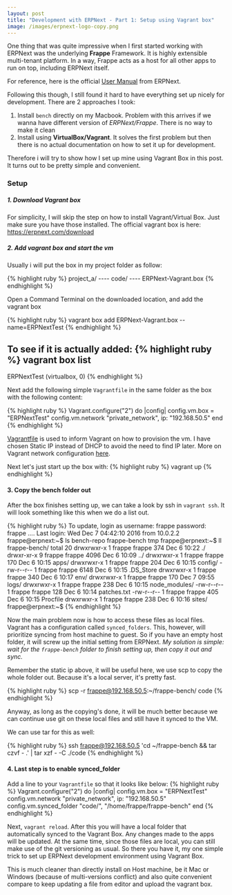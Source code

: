 ```yaml
---
layout: post
title: "Development with ERPNext - Part 1: Setup using Vagrant box"
image: /images/erpnext-logo-copy.png
---
```


One thing that was quite impressive when I first started working with ERPNext was the underlying **Frappe** Framework. It is highly extensible multi-tenant platform. In a way, Frappe acts as a host for all other apps to run on top, including ERPNext itself.

For reference, here is the official [User Manual](http://frappe.github.io/erpnext/user/manual/en/) from ERPNext. 

Following this though, I still found it hard to have everything set up nicely for development. There are 2 approaches I took:

  1. Install `bench` directly on my Macbook. Problem with this arrives if we wanna have different version of *ERPNext/Frappe*. There is no way to make it clean
  2. Install using **VirtualBox/Vagrant**. It solves the first problem but then there is no actual documentation on how to set it up for development.

Therefore i will try to show how I set up mine using Vagrant Box in this post. It turns out to be pretty simple and convenient. 

### Setup
##### 1. Download Vagrant box
For simplicity, I will skip the step on how to install Vagrant/Virtual Box. Just make sure you have those installed. The official vagrant box is here: https://erpnext.com/download

##### 2. Add vagrant box and start the vm
Usually i will put the box in my project folder as follow:  

{% highlight ruby %}
project_a/
---- code/
---- ERPNext-Vagrant.box
{% endhighlight %}

Open a Command Terminal on the downloaded location, and add the vagrant box

{% highlight ruby %}
vagrant box add ERPNext-Vagrant.box --name=ERPNextTest
{% endhighlight %}

To see if it is actually added: 
{% highlight ruby %}
vagrant box list
-----
ERPNextTest   (virtualbox, 0)
{% endhighlight %}

Next add the following simple `Vagrantfile` in the same folder as the box with the following content:

{% highlight ruby %}
Vagrant.configure("2") do |config|
  config.vm.box = "ERPNextTest"
  config.vm.network "private_network", ip: "192.168.50.5"
end
{% endhighlight %}

[Vagrantfile](https://www.vagrantup.com/docs/vagrantfile/) is used to inform Vagrant on how to provision the vm. I have chosen Static IP instead of DHCP to avoid the need to find IP later. More on Vagrant network configuration [here](https://www.vagrantup.com/docs/networking/private_network.html).

Next let's just start up the box with:
{% highlight ruby %}
vagrant up
{% endhighlight %}

#### 3. Copy the bench folder out 
After the box finishes setting up, we can take a look by ssh in `vagrant ssh`. It will look something like this when we do a list out.

{% highlight ruby %}
To update, login as
username: frappe
password: frappe
....
Last login: Wed Dec  7 04:42:10 2016 from 10.0.2.2
frappe@erpnext:~$ ls
bench-repo  frappe-bench  tmp
frappe@erpnext:~$ ll frappe-bench/
total 20
drwxrwxr-x 1 frappe frappe  374 Dec  6 10:22 ./
drwxr-xr-x 9 frappe frappe 4096 Dec  6 10:09 ../
drwxrwxr-x 1 frappe frappe  170 Dec  6 10:15 apps/
drwxrwxr-x 1 frappe frappe  204 Dec  6 10:15 config/
-rw-r--r-- 1 frappe frappe 6148 Dec  6 10:15 .DS_Store
drwxrwxr-x 1 frappe frappe  340 Dec  6 10:17 env/
drwxrwxr-x 1 frappe frappe  170 Dec  7 09:55 logs/
drwxrwxr-x 1 frappe frappe  238 Dec  6 10:15 node_modules/
-rw-r--r-- 1 frappe frappe  128 Dec  6 10:14 patches.txt
-rw-r--r-- 1 frappe frappe  405 Dec  6 10:15 Procfile
drwxrwxr-x 1 frappe frappe  238 Dec  6 10:16 sites/
frappe@erpnext:~$ 
{% endhighlight %}

Now the main problem now is how to access these files as local files. Vagrant has a configuration called `synced_folders`. This, however, will prioritize syncing from host machine to guest. So if you have an empty host folder, it will screw up the initial setting from ERPNext. *My solution is simple: wait for the `frappe-bench` folder to finish setting up, then copy it out and sync.*

Remember the static ip above, it will be useful here, we use scp to copy the whole folder out. Because it's a local server, it's pretty fast. 

{% highlight ruby %}
scp -r frappe@192.168.50.5:~/frappe-bench/ code
{% endhighlight %}

Anyway, as long as the copying's done, it will be much better because we can continue use git on these local files and still have it synced to the VM. 

We can use tar for this as well:

{% highlight ruby %}
ssh frappe@192.168.50.5 'cd ~/frappe-bench && tar czvf - .' | tar xzf - -C ./code
{% endhighlight %}

#### 4. Last step is to enable synced_folder
Add a line to your `Vagrantfile` so that it looks like below:
{% highlight ruby %}
Vagrant.configure("2") do |config|
  config.vm.box = "ERPNextTest"
  config.vm.network "private_network", ip: "192.168.50.5"
  config.vm.synced_folder "code/", "/home/frappe/frappe-bench"
end
{% endhighlight %}

Next, `vagrant reload`. 
After this you will have a local folder that automatically synced to the Vagrant Box. Any changes made to the apps will be updated. At the same time, since those files are local, you can still make use of the git versioning as usual. So there you have it, my one simple trick to set up ERPNext development environment using Vagrant Box. 

This is much cleaner than directly install on Host machine, be it Mac or Windows (because of multi-versions conflict) and also quite convenient compare to keep updating a file from editor and upload the vagrant box.

